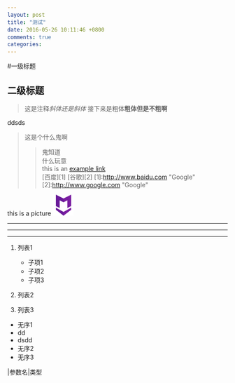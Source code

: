 ```yaml
---
layout: post
title: "测试"
date: 2016-05-26 10:11:46 +0800
comments: true
categories: 
---
```

#一级标题
## 二级标题
>这是注释*斜体*_还是斜体_
>接下来是粗体**粗体但是不粗啊**

ddsds

>这是个什么鬼啊    
> > 
> > 鬼知道  
什么玩意  
this is an [example link](http://www.baidu.com "百度")  
[百度][1]
[谷歌][2]
[1]:http://www.baidu.com "Google"
[2]:http://www.google.com "Google"

this is a picture ![alte text](https://github.com/adam-p/markdown-here/raw/master/src/common/images/icon48.png "title text")

***
* * *
- - -


1. 列表1
   - 子项1
   - 子项2
   - 子项3
  
2. 列表2
3. 列表3

* 无序1
* dd
 * dsdd
* 无序2
* 无序3

|参数名|类型
 

